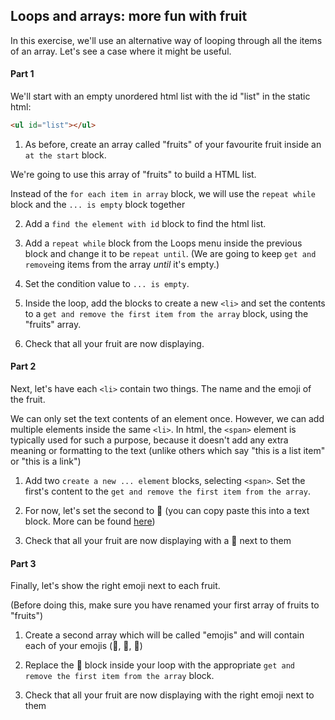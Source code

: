 ## Loops and arrays: more fun with fruit

In this exercise, we'll use an alternative way of looping through all the items of an array. Let's see a case where it might be useful.

#### Part 1

We'll start with an empty unordered html list with the id "list" in the static html:

```html
<ul id="list"></ul>
```

1. As before, create an array called "fruits" of your favourite fruit inside an `at the start` block.

We're going to use this array of "fruits" to build a HTML list.

Instead of the `for each item in array` block, we will use the `repeat while` block and the `... is empty` block together

2. Add a `find the element with id` block to find the html list.

3. Add a `repeat while` block from the Loops menu inside the previous block and change it to be `repeat until`. (We are going to keep `get and remove`ing items from the array _until_ it's empty.)

4. Set the condition value to `... is empty`.

5. Inside the loop, add the blocks to create a new `<li>` and set the contents to a `get and remove the first item from the array` block, using the "fruits" array.

6. <span class="test-checkbox"></span>Check that all your fruit are now displaying.

#### Part 2

Next, let's have each `<li>` contain two things. The name and the emoji of the fruit.

We can only set the text contents of an element once. However, we can add multiple elements inside the same `<li>`. In html, the `<span>` element is typically used for such a purpose, because it doesn't add any extra meaning or formatting to the text (unlike others which say "this is a list item" or "this is a link")

1. Add two `create a new ... element` blocks, selecting `<span>`. Set the first's content to the `get and remove the first item from the array`.

2. For now, let's set the second to 🍎 (you can copy paste this into a text block. More can be found [here](https://unicode-table.com/en/emoji/food-and-drink/food-fruit/))

3. <span class="test-checkbox"></span> Check that all your fruit are now displaying with a 🍎 next to them

#### Part 3

Finally, let's show the right emoji next to each fruit.

(Before doing this, make sure you have renamed your first array of fruits to "fruits")

1. Create a second array which will be called "emojis" and will contain each of your emojis (🍎, 🍌, 🍒)

2. Replace the 🍎 block inside your loop with the appropriate `get and remove the first item from the array` block.

3. <span class="test-checkbox"></span> Check that all your fruit are now displaying with the right emoji next to them